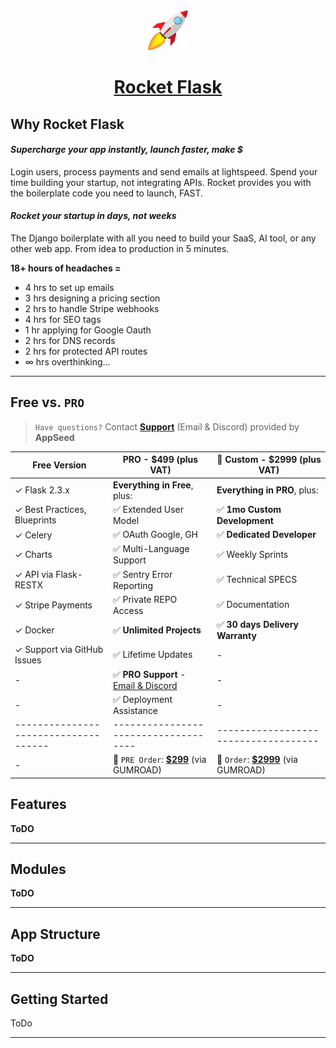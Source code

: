 <div align="center">
    <a href="https://github.com/app-generator/rocket-flask">
        <img src="https://github.com/app-generator/rocket-nextjs/blob/main/src/app/favicon.ico" width="64" height="64" alt="Rocket Icon">
    </a>
    <h1>
        <a href="https://github.com/app-generator/rocket-flask">
            Rocket Flask
        </a>
    </h1>
</div>

## Why Rocket Flask

#### ***Supercharge your app instantly, launch faster, make $***
Login users, process payments and send emails at lightspeed. Spend your time building your startup, not integrating APIs. Rocket provides you with the boilerplate code you need to launch, FAST. <br />

#### ***Rocket your startup in days, not weeks*** 
The Django boilerplate with all you need to build your SaaS, AI tool, or any other web app. From idea to production in 5 minutes.

**18+ hours of headaches =**
 - 4 hrs to set up emails
 - 3 hrs designing a pricing section
 - 2 hrs to handle Stripe webhooks
 - 4 hrs for SEO tags
 - 1 hr applying for Google Oauth
 - 2 hrs for DNS records
 - 2 hrs for protected API routes
 - ∞ hrs overthinking...

 ----

## Free vs. `PRO`

> `Have questions?` Contact **[Support](https://appseed.us/support/)** (Email & Discord) provided by **AppSeed**

| Free Version                            | PRO - $499 (plus VAT)               | 🚀 Custom - $2999 (plus VAT)         |  
| --------------------------------------| --------------------------------------| --------------------------------------|
| ✓ Flask 2.3.x                         | **Everything in Free**, plus:         | **Everything in PRO**, plus:         |
| ✓ Best Practices, Blueprints          | ✅ Extended User Model               | ✅ **1mo Custom Development**        | 
| ✓ Celery                              | ✅ OAuth Google, GH                  | ✅ **Dedicated Developer**           |
| ✓ Charts                              | ✅ Multi-Language Support            | ✅ Weekly Sprints                    |
| ✓ API via Flask-RESTX                 | ✅ Sentry Error Reporting            | ✅ Technical SPECS                   |
| ✓ Stripe Payments                     | ✅ Private REPO Access               | ✅ Documentation                     |
| ✓ Docker                              | ✅ **Unlimited Projects**            | ✅ **30 days Delivery Warranty**     |
| ✓ Support via GitHub Issues           | ✅ Lifetime Updates                  | -                                     |
| -                                     | ✅ **PRO Support** - [Email & Discord](https://appseed.us/support/) | -      |
| -                                     | ✅ Deployment Assistance             | -                                     |
| ------------------------------------| ------------------------------------| ------------------------------------|
| -                                       | 🛒 `PRE Order`: **[$299](https://appseed.gumroad.com/l/rocket-flask)** (via GUMROAD)         | 🛒 `Order`: **[$2999](https://appseed.gumroad.com/l/rocket-flask-custom)** (via GUMROAD)              |   

## Features

**ToDO**

----

## Modules

**ToDO**

----

## App Structure

**ToDO**

----

## Getting Started

ToDo

----

